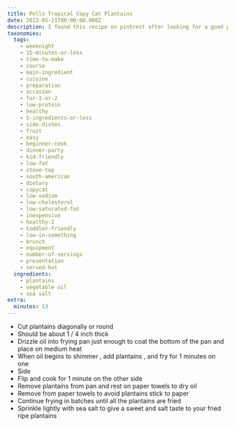 ```yaml
---
title: Pollo Tropical Copy Cat Plantains
date: 2013-05-21T00:00:00.000Z
description: I found this recipe on pintrest after looking for a good plantain recipe.
taxonomies:
  tags:
    - weeknight
    - 15-minutes-or-less
    - time-to-make
    - course
    - main-ingredient
    - cuisine
    - preparation
    - occasion
    - for-1-or-2
    - low-protein
    - healthy
    - 5-ingredients-or-less
    - side-dishes
    - fruit
    - easy
    - beginner-cook
    - dinner-party
    - kid-friendly
    - low-fat
    - stove-top
    - south-american
    - dietary
    - copycat
    - low-sodium
    - low-cholesterol
    - low-saturated-fat
    - inexpensive
    - healthy-2
    - toddler-friendly
    - low-in-something
    - brunch
    - equipment
    - number-of-servings
    - presentation
    - served-hot
  ingredients:
    - plantains
    - vegetable oil
    - sea salt
extra:
  minutes: 13
---
```

 - Cut plantains diagonally or round
 - Should be about 1 / 4 inch thick
 - Drizzle oil into frying pan just enough to coat the bottom of the pan and place on medium heat
 - When oil begins to shimmer , add plantains , and fry for 1 minutes on one
 - Side
 - Flip and cook for 1 minute on the other side
 - Remove plantains from pan and rest on paper towels to dry oil
 - Remove from paper towels to avoid plantains stick to paper
 - Continue frying in batches until all the plantains are fried
 - Sprinkle lightly with sea salt to give a sweet and salt taste to your fried ripe plantains
